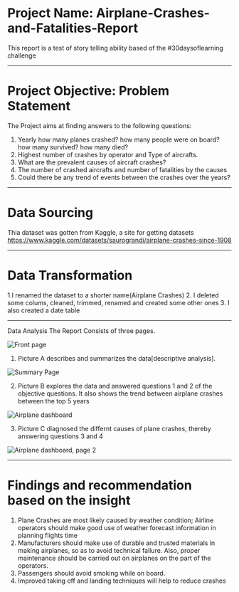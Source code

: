 # Project Name:  Airplane-Crashes-and-Fatalities-Report
This report is a test of story telling ability based of the #30daysoflearning challenge

---
# Project Objective: Problem Statement
The Project aims at finding answers to the following questions:

1. Yearly how many planes crashed? how many people were on board? how many survived? how many died?
2. Highest number of crashes by operator and Type of aircrafts.
3. What are the prevalent causes of aircraft crashes? 
4. The number of crashed aircrafts and number of fatalities by the causes
5. Could there be any trend of events between the crashes over the years?
 


---
# Data Sourcing
Thia dataset was gotten from Kaggle, a site for getting datasets
https://www.kaggle.com/datasets/saurograndi/airplane-crashes-since-1908


---
# Data Transformation
1.I renamed the dataset to a shorter name(Airplane Crashes)
2. I deleted some colums, cleaned, trimmed, renamed and created some other ones
3. I also created a date table



---
Data Analysis
The Report Consists of three pages.

![Front page](https://user-images.githubusercontent.com/107186855/179012450-881cff19-ca05-4e66-9233-1326d10f4151.PNG)


1. Picture A describes and summarizes the data[descriptive analysis]. 



![Summary Page](https://user-images.githubusercontent.com/107186855/178155719-5279900f-4f57-46f1-9d3c-fc7a8088a083.PNG)

2. Picture B explores the data and answered questions 1 and 2 of the objective questions.
It also shows the trend between airplane crashes between the top 5 years



![Airplane dashboard](https://user-images.githubusercontent.com/107186855/178155746-13f770cf-2559-4675-99d4-4dd9cc12400e.PNG)

3. Picture C diagnosed the differnt causes of plane crashes, thereby answering questions 3 and 4

![Airplane dashboard, page 2](https://user-images.githubusercontent.com/107186855/178155754-e498b9d0-6878-400a-b49d-45b36d97b861.PNG)


---
# Findings and recommendation based on the insight
1. Plane Crashes are most likely caused by weather condition; Airline operators should make good use of weather forecast information in planning flights time
2. Manufacturers should make use of durable and trusted materials in making airplanes, so as to avoid technical failure. Also, proper maintenance should be carried out on airplanes on the part of the operators.
3. Passengers should avoid smoking while on board.
4. Improved taking off and landing techniques will help to reduce crashes
